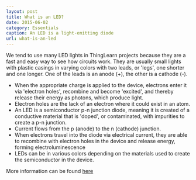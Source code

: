 ```yaml
---
layout: post
title: What is an LED?
date: 2015-06-02
category: Essentials
caption: An LED is a light-emitting diode
url: what-is-an-led
---
```

We tend to use many LED lights in ThingLearn projects because they are a fast and easy way to see how circuits work. They are usually small lights with plastic casings in varying colors with two leads, or 'legs', one shorter and one longer. One of the leads is an anode (+), the other is a cathode (-).

- When the appropriate charge is applied to the device, electrons enter it via 'electron holes', recombine and become 'excited', and thereby release their energy as photons, which produce light. 
- Electron holes are the lack of an electron where it could exist in an atom. 
- An LED is a semiconductor p-n junction diode, meaning it is created of a conductive material that is 'doped', or contaminated, with impurities to create a p-n junction. 
- Current flows from the p (anode) to the n (cathode) junction. 
- When electrons travel into the diode via electrical current, they are able to recombine with electron holes in the device and release energy, forming electroluminescence
- LEDs can be in various colors depending on the materials used to create the semiconductor in the device.

More information can be found [here](https://en.wikipedia.org/wiki/Light-emitting_diode)